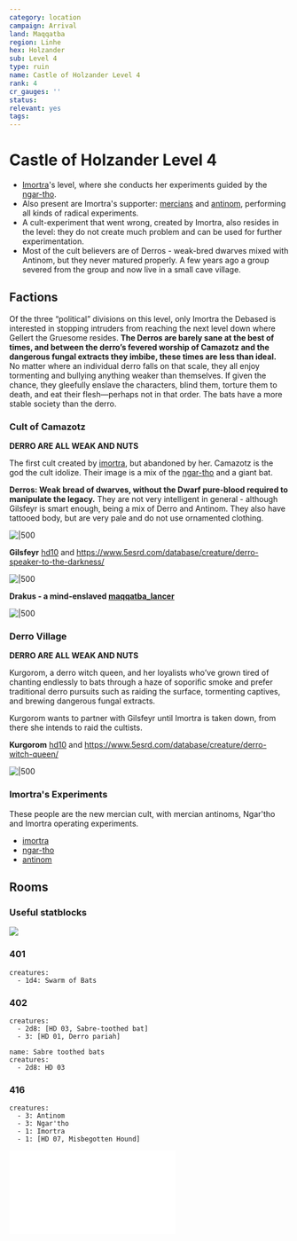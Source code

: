 ```yaml
---
category: location
campaign: Arrival
land: Maqqatba
region: Linhe
hex: Holzander
sub: Level 4
type: ruin
name: Castle of Holzander Level 4
rank: 4
cr_gauges: ''
status: 
relevant: yes
tags: 
---
```


# Castle of Holzander Level 4

- [Imortra](arrival/npcs/imortra.md)'s level, where she conducts her experiments guided by the [ngar-tho](_gm/npcCodex/statblocks/ngar-tho.md).
- Also present are Imortra's supporter: [mercians](arrival/factions/mercians.md) and [antinom](_gm/npcCodex/statblocks/antinom.md), performing all kinds of radical experiments.
- A cult-experiment that went wrong, created by Imortra, also resides in the level: they do not create much problem and can be used for further experimentation.
- Most of the cult believers are of Derros - weak-bred dwarves mixed with Antinom, but they never matured properly. A few years ago a group severed from the group and now live in a small cave village.

## Factions

Of the three “political” divisions on this level, only Imortra the Debased is interested in stopping intruders from reaching the next level down where Gellert the Gruesome resides. **The Derros are barely sane at the best of times, and between the derro’s fevered worship of Camazotz and the dangerous fungal extracts they imbibe, these times are less than ideal.** No matter where an individual derro falls on that scale, they all enjoy tormenting and bullying anything weaker than themselves. If given the chance, they gleefully enslave the characters, blind them, torture them to death, and eat their flesh—perhaps not in that order. The bats have a more stable society than the derro.
### Cult of Camazotz

**DERRO ARE ALL WEAK AND NUTS**

The first cult created by [imortra](arrival/npcs/imortra.md), but abandoned by her. Camazotz is the god the cult idolize. Their image is a mix of the [ngar-tho](_gm/npcCodex/statblocks/ngar-tho.md) and a giant bat.

**Derros: Weak bread of dwarves, without the Dwarf pure-blood required to manipulate the legacy.** They are not very intelligent in general - although Gilsfeyr is smart enough, being a mix of Derro and Antinom. They also have tattooed body, but are very pale and do not use ornamented clothing.

![|500](https://i.imgur.com/BaD4UKa.png)

**Gilsfeyr** [hd10](_gm/npcCodex/statblocks/_hd10.md) and https://www.5esrd.com/database/creature/derro-speaker-to-the-darkness/

![|500](https://i.imgur.com/F3qu52x.png)

**Drakus - a mind-enslaved [maqqatba_lancer](_gm/npcCodex/statblocks/maqqatba_lancer.md)**

![|500](https://i.imgur.com/PIfBKVI.png)

### Derro Village

**DERRO ARE ALL WEAK AND NUTS**

Kurgorom, a derro witch queen, and her loyalists who’ve grown tired of chanting endlessly to bats through a haze of soporific smoke and prefer traditional derro pursuits such as raiding the surface, tormenting captives, and brewing dangerous fungal extracts.

Kurgorom wants to partner with Gilsfeyr until Imortra is taken down, from there she intends to raid the cultists.

**Kurgorom** [hd10](_gm/npcCodex/statblocks/_hd10.md) and https://www.5esrd.com/database/creature/derro-witch-queen/

![|500](https://i.imgur.com/ZErD0da.png)

### Imortra's Experiments

These people are the new mercian cult, with mercian antinoms, Ngar'tho and Imortra operating experiments.

- [imortra](arrival/npcs/imortra.md)
- [ngar-tho](_gm/npcCodex/statblocks/ngar-tho.md)
- [antinom](_gm/npcCodex/statblocks/antinom.md)

## Rooms

### Useful statblocks

![](https://i.imgur.com/1L8H0Jl.png)


### 401

```encounter
creatures:
  - 1d4: Swarm of Bats
```

### 402

```encounter
creatures:
  - 2d8: [HD 03, Sabre-toothed bat]
  - 3: [HD 01, Derro pariah]
```

```encounter
name: Sabre toothed bats
creatures:
  - 2d8: HD 03
```

### 416

```encounter
creatures:
  - 3: Antinom
  - 3: Ngar'tho
  - 1: Imortra
  - 1: [HD 07, Misbegotten Hound]
```

![imortra](arrival/npcs/imortra.md)

